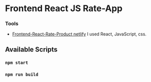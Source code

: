 #  **Frontend React JS Rate-App**


### Tools 
- [Frontend-React-Rate-Product netlify](https://only-frontend-react-rate-product.netlify.app/home)
 I used  React, JavaScript, css.





## Available Scripts

### `npm start`

### `npm run build`


